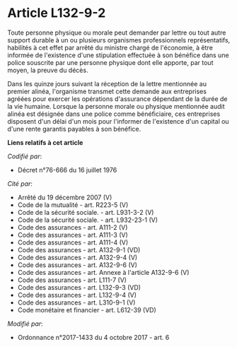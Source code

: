 # Article L132-9-2

Toute personne physique ou morale peut demander par lettre ou tout autre support durable à un ou plusieurs organismes
professionnels représentatifs, habilités à cet effet par arrêté du ministre chargé de l'économie, à être informée de
l'existence d'une stipulation effectuée à son bénéfice dans une police souscrite par une personne physique dont elle apporte,
par tout moyen, la preuve du décès.

Dans les quinze jours suivant la réception de la lettre mentionnée au premier alinéa, l'organisme transmet cette demande aux
entreprises agréées pour exercer les opérations d'assurance dépendant de la durée de la vie humaine. Lorsque la personne
morale ou physique mentionnée audit alinéa est désignée dans une police comme bénéficiaire, ces entreprises disposent d'un
délai d'un mois pour l'informer de l'existence d'un capital ou d'une rente garantis payables à son bénéfice.

**Liens relatifs à cet article**

_Codifié par_:

  - Décret n°76-666 du 16 juillet 1976

_Cité par_:

  - Arrêté du 19 décembre 2007 (V)
  - Code de la mutualité - art. R223-5 (V)
  - Code de la sécurité sociale. - art. L931-3-2 (V)
  - Code de la sécurité sociale. - art. L932-23-1 (V)
  - Code des assurances - art. A111-2 (V)
  - Code des assurances - art. A111-3 (V)
  - Code des assurances - art. A111-4 (V)
  - Code des assurances - art. A132-9-1 (VD)
  - Code des assurances - art. A132-9-4 (V)
  - Code des assurances - art. A132-9-6 (V)
  - Code des assurances - art. Annexe à l'article A132-9-6 (V)
  - Code des assurances - art. L111-7 (V)
  - Code des assurances - art. L132-9-3 (VD)
  - Code des assurances - art. L132-9-4 (V)
  - Code des assurances - art. L310-9-1 (V)
  - Code monétaire et financier - art. L612-39 (VD)

_Modifié par_:

  - Ordonnance n°2017-1433 du 4 octobre 2017 - art. 6
